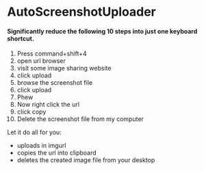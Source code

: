 # AutoScreenshotUploader

#### Significantly reduce the following 10 steps into just one keyboard shortcut.

1. Press command+shift+4
2. open url browser
3. visit some image sharing website
4. click upload
5. browse the screenshot file
6. click upload
7. Phew
8. Now right click the url
9. click copy
10. Delete the screenshot file from my computer

Let it do all for you:
* uploads in imgurl 
* copies the url into clipboard 
* deletes the created image file from your desktop

[Demo]: http://g.recordit.co/BrBF1Euapr.gif "Demo"

